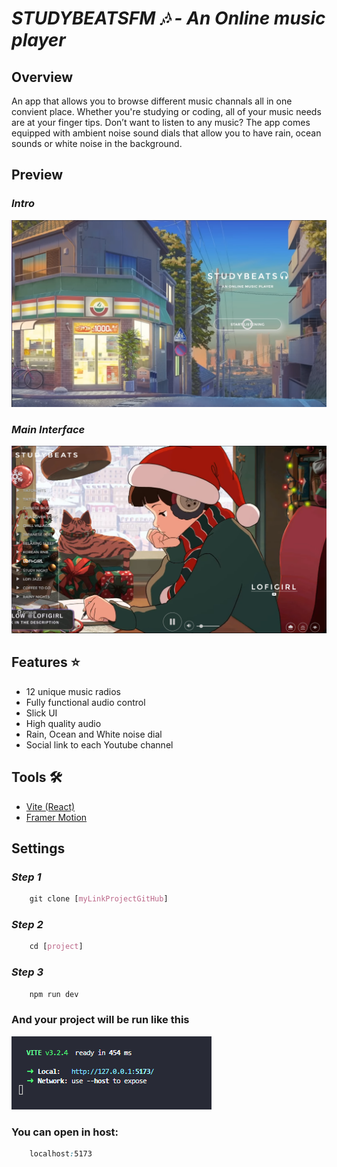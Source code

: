 # ***STUDYBEATSFM 🎶 - An Online music player***

## **Overview**

An app that allows you to browse different music channals all in one convient place. Whether you're studying or coding, all of your music needs are at your finger tips. Don’t want to listen to any music? The app comes equipped with ambient noise sound dials that allow you to have rain, ocean sounds or white noise in the background. 

## **Preview**

### *Intro*
![plot](src/image_readme/intro.png)

### *Main Interface*
![plot](src/image_readme/mainInterface.png)

## Features ⭐ 

- 12 unique music radios 
- Fully functional audio control 
- Slick UI
- High quality audio 
- Rain, Ocean and White noise dial
- Social link to each Youtube channel 

## **Tools 🛠️**

- [Vite (React)](https://vitejs.dev/)
- [Framer Motion](https://www.framer.com/motion/)

## **Settings**

### *Step 1*
```css
    git clone [myLinkProjectGitHub]
```

### *Step 2*
```css
    cd [project]
```

### *Step 3*
```css
    npm run dev
```

### And your project will be run like this
![plot](src/image_readme/1.png)

### You can open in host:
```css
    localhost:5173
```